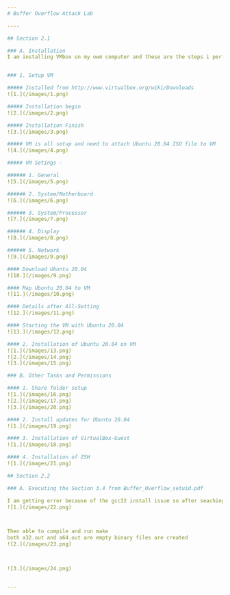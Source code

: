 ```yaml
---
# Buffer Overflow Attack Lab

----

## Section 2.1 

### A. Installation
I am installing VMbox on my owm computer and these are the steps i performed.


### 1. Setup VM

##### Installed from http://www.virtualbox.org/wiki/Downloads
![1.](/images/1.png)

##### Installation begin
![2.](/images/2.png)

##### Installation Finish
![3.](/images/3.png)

##### VM is all setup and need to attach Ubuntu 20.04 ISO file to VM
![4.](/images/4.png)

##### VM Setings - 

###### 1. General 
![5.](/images/5.png)

###### 2. System/Motherboard
![6.](/images/6.png)

###### 3. System/Processor
![7.](/images/7.png)

###### 4. Display
![8.](/images/8.png)

###### 5. Network
![9.](/images/9.png)

#### Download Ubuntu 20.04 
![10.](/images/9.png)

#### Map Ubuntu 20.04 to VM
![11.](/images/10.png)

#### Details after All-Setting 
![12.](/images/11.png)

#### Starting the VM with Ubuntu 20.04
![13.](/images/12.png)

#### 2. Installation of Ubuntu 20.04 on VM
![1.](/images/13.png)
![2.](/images/14.png)
![3.](/images/15.png)

### B. Other Tasks and Permissions

#### 1. Share folder setup
![1.](/images/16.png)
![2.](/images/17.png)
![3.](/images/20.png)

#### 2. Install updates for Ubuntu 20.04
![1.](/images/19.png)

#### 3. Installation of VirtualBox-Guest
![1.](/images/18.png)

#### 4. Installation of ZSH
![1.](/images/21.png)

## Section 2.2

### A. Executing the Section 3.4 from Buffer_Overflow_setuid.pdf

I am getting error because of the gcc32 install issue so after seaching on internet i got the solution of installation of gcc-multilib which is used to compile 32 and 64 bit code 
![1.](/images/22.png)



Then able to compile and run make 
both a32.out and a64.out are empty binary files are created
![2.](/images/23.png)



![3.](/images/24.png)


---
```

